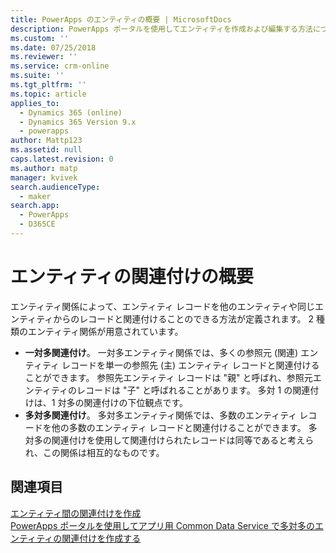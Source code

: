 ```yaml
---
title: PowerApps のエンティティの概要 | MicrosoftDocs
description: PowerApps ポータルを使用してエンティティを作成および編集する方法について説明します。
ms.custom: ''
ms.date: 07/25/2018
ms.reviewer: ''
ms.service: crm-online
ms.suite: ''
ms.tgt_pltfrm: ''
ms.topic: article
applies_to:
  - Dynamics 365 (online)
  - Dynamics 365 Version 9.x
  - powerapps
author: Mattp123
ms.assetid: null
caps.latest.revision: 0
ms.author: matp
manager: kvivek
search.audienceType:
  - maker
search.app:
  - PowerApps
  - D365CE
---
```


# <a name="entity-relationships-overview"></a>エンティティの関連付けの概要

エンティティ関係によって、エンティティ レコードを他のエンティティや同じエンティティからのレコードと関連付けることのできる方法が定義されます。 2 種類のエンティティ関係が用意されています。
- **一対多関連付け**。 一対多エンティティ関係では、多くの参照元 (関連) エンティティ レコードを単一の参照先 (主) エンティティ レコードと関連付けることができます。 参照先エンティティ レコードは "親" と呼ばれ、参照元エンティティのレコードは "子" と呼ばれることがあります。  多対 1 の関連付けは、1 対多の関連付けの下位観点です。
- **多対多関連付け**。 多対多エンティティ関係では、多数のエンティティ レコードを他の多数のエンティティ レコードと関連付けることができます。 多対多の関連付けを使用して関連付けられたレコードは同等であると考えられ、この関係は相互的なものです。 

## <a name="see-also"></a>関連項目
[エンティティ間の関連付けを作成](data-platform-entity-lookup.md) <br/>
[PowerApps ポータルを使用してアプリ用 Common Data Service で多対多のエンティティの関連付けを作成する](create-edit-nn-relationships-portal.md)

